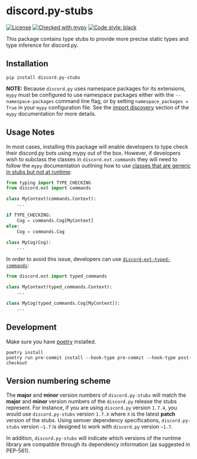 # discord.py-stubs

[![License](https://img.shields.io/badge/License-BSD%203--Clause-blue.svg)](https://github.com/bryanforbes/discord.py-stubs/blob/master/LICENSE)
[![Checked with mypy](http://www.mypy-lang.org/static/mypy_badge.svg)](http://mypy-lang.org/)
[![Code style: black](https://img.shields.io/badge/code%20style-black-000000.svg)](https://github.com/ambv/black)

This package contains type stubs to provide more precise static types and type inference for discord.py.

## Installation

```
pip install discord.py-stubs
```

**NOTE:** Because `discord.py` uses namespace packages for its extensions, `mypy` must be configured to use namespace packages either with the `--namespace-packages` command line flag, or by setting `namespace_packages = True` in your `mypy` configuration file. See the [import discovery](https://mypy.readthedocs.io/en/stable/command_line.html#import-discovery) section of the `mypy` documentation for more details.

## Usage Notes

In most cases, installing this package will enable developers to type check their discord.py bots using mypy out of the box. However, if developers wish to subclass the classes in `discord.ext.commands` they will need to follow the `mypy` documentation outlining how to use [classes that are generic in stubs but not at runtime](https://mypy.readthedocs.io/en/stable/common_issues.html#using-classes-that-are-generic-in-stubs-but-not-at-runtime):

```python
from typing import TYPE_CHECKING
from discord.ext import commands

class MyContext(commands.Context):
    ...

if TYPE_CHECKING:
    Cog = commands.Cog[MyContext]
else:
    Cog = commands.Cog

class MyCog(Cog):
    ...
```

In order to avoid this issue, developers can use [`discord-ext-typed-commands`](https://github.com/bryanforbes/discord-ext-typed-commands/):

```python
from discord.ext import typed_commands

class MyContext(typed_commands.Context):
    ...

class MyCog(typed_commands.Cog[MyContext]):
    ...
```

## Development

Make sure you have [poetry](https://python-poetry.org/) installed.

```
poetry install
poetry run pre-commit install --hook-type pre-commit --hook-type post-checkout
```


## Version numbering scheme

The **major** and **minor** version numbers of `discord.py-stubs` will match the **major** and **minor** version numbers of the `discord.py` release the stubs represent. For instance, if you are using `discord.py` version `1.7.4`, you would use `discord.py-stubs` version `1.7.X` where `X` is the latest **patch** version of the stubs. Using semver dependency specifications, `discord.py-stubs` version `~1.7` is designed to work with `discord.py` version `~1.7`.

In addition, `discord.py-stubs` will indicate which versions of the runtime library are compatible through its dependency information (as suggested in PEP-561).
